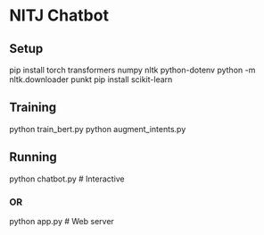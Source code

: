 # NITJ Chatbot

## Setup
pip install torch transformers numpy nltk python-dotenv
python -m nltk.downloader punkt
pip install scikit-learn

## Training
python train_bert.py 
python augment_intents.py 

## Running
python chatbot.py  # Interactive
### OR
python app.py  # Web server
